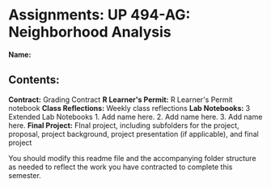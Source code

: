 # Assignments: UP 494-AG: Neighborhood Analysis
**Name:**

## Contents:

**Contract:** Grading Contract
**R Learner's Permit:** R Learner's Permit notebook
**Class Reflections:** Weekly class reflections
**Lab Notebooks:** 3 Extended Lab Notebooks
    1. Add name here.
    2. Add name here.
    3. Add name here.
**Final Project:** FInal project, including subfolders for the project, proposal, project background, project presentation (if applicable), and final project

You should modify this readme file and the accompanying folder structure as needed to reflect the work you have contracted to complete this semester.
